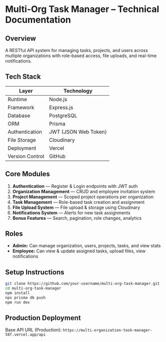 # Multi-Org Task Manager – Technical Documentation

## Overview
A RESTful API system for managing tasks, projects, and users across multiple organizations with role-based access, file uploads, and real-time notifications.

## Tech Stack
| Layer | Technology |
|-------|-------------|
| Runtime | Node.js |
| Framework | Express.js |
| Database | PostgreSQL |
| ORM | Prisma |
| Authentication | JWT (JSON Web Token) |
| File Storage | Cloudinary |
| Deployment | Vercel |
| Version Control | GitHub |

## Core Modules
1. **Authentication** — Register & Login endpoints with JWT auth  
2. **Organization Management** — CRUD and employee invitation system  
3. **Project Management** — Scoped project operations per organization  
4. **Task Management** — Role-based task creation and assignment  
5. **File Upload System** — File upload & storage using Cloudinary  
6. **Notifications System** — Alerts for new task assignments  
7. **Bonus Features** — Search, pagination, role changes, analytics  

## Roles
- **Admin:** Can manage organization, users, projects, tasks, and view stats  
- **Employee:** Can view & update assigned tasks, upload files, view notifications  

## Setup Instructions
```bash
git clone https://github.com/your-username/multi-org-task-manager.git
cd multi-org-task-manager
npm install
npx prisma db push
npm run dev
```

## Production Deployment
Base API URL (Production):
``` https://multi-organization-task-manager-58f.vercel.app/api ```
